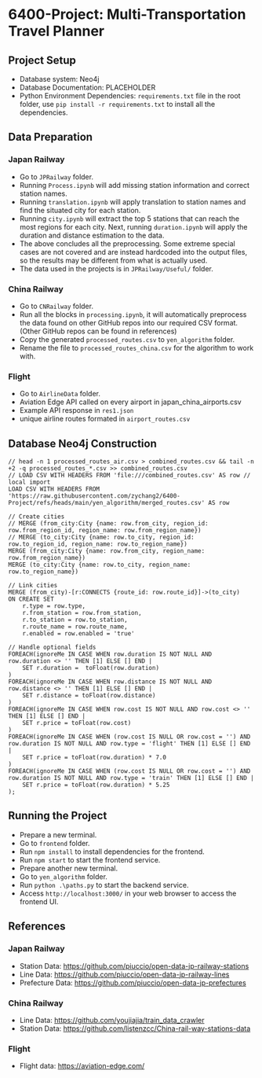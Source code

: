 # 6400-Project: Multi-Transportation Travel Planner

## Project Setup
 - Database system: Neo4j
 - Database Documentation: PLACEHOLDER
 - Python Environment Dependencies: `requirements.txt` file in the root folder, use `pip install -r requirements.txt` to install all the dependencies.

## Data Preparation

### Japan Railway
 - Go to `JPRailway` folder.
 - Running `Process.ipynb` will add missing station information and correct station names.
 - Running `translation.ipynb` will apply translation to station names and find the situated city for each station.
 - Running `city.ipynb` will extract the top 5 stations that can reach the most regions for each city. Next, running `duration.ipynb` will apply the duration and distance estimation to the data.
 - The above concludes all the preprocessing. Some extreme special cases are not covered and are instead hardcoded into the output files, so the results may be different from what is actually used.
 - The data used in the projects is in `JPRailway/Useful/` folder.
### China Railway
 - Go to `CNRailway` folder.
 - Run all the blocks in `processing.ipynb`, it will automatically preprocess the data found on other GitHub repos into our required CSV format. (Other GitHub repos can be found in references)
 - Copy the generated `processed_routes.csv` to `yen_algorithm` folder.
 - Rename the file to `processed_routes_china.csv` for the algorithm to work with.

### Flight
- Go to `AirlineData` folder.
- Aviation Edge API called on every airport in japan_china_airports.csv
- Example API response in `res1.json`
- unique airline routes formated in `airport_routes.csv`

## Database Neo4j Construction
~~~
// head -n 1 processed_routes_air.csv > combined_routes.csv && tail -n +2 -q processed_routes_*.csv >> combined_routes.csv
// LOAD CSV WITH HEADERS FROM 'file:///combined_routes.csv' AS row // local import
LOAD CSV WITH HEADERS FROM 'https://raw.githubusercontent.com/zychang2/6400-Project/refs/heads/main/yen_algorithm/merged_routes.csv' AS row

// Create cities
// MERGE (from_city:City {name: row.from_city, region_id: row.from_region_id, region_name: row.from_region_name})
// MERGE (to_city:City {name: row.to_city, region_id: row.to_region_id, region_name: row.to_region_name})
MERGE (from_city:City {name: row.from_city, region_name: row.from_region_name})
MERGE (to_city:City {name: row.to_city, region_name: row.to_region_name})

// Link cities
MERGE (from_city)-[r:CONNECTS {route_id: row.route_id}]->(to_city)
ON CREATE SET 
    r.type = row.type,
    r.from_station = row.from_station,
    r.to_station = row.to_station,
    r.route_name = row.route_name,
    r.enabled = row.enabled = 'true'

// Handle optional fields
FOREACH(ignoreMe IN CASE WHEN row.duration IS NOT NULL AND row.duration <> '' THEN [1] ELSE [] END |
    SET r.duration =  toFloat(row.duration)
)
FOREACH(ignoreMe IN CASE WHEN row.distance IS NOT NULL AND row.distance <> '' THEN [1] ELSE [] END |
    SET r.distance = toFloat(row.distance)
)
FOREACH(ignoreMe IN CASE WHEN row.cost IS NOT NULL AND row.cost <> '' THEN [1] ELSE [] END |
    SET r.price = toFloat(row.cost)
)
FOREACH(ignoreMe IN CASE WHEN (row.cost IS NULL OR row.cost = '') AND row.duration IS NOT NULL AND row.type = 'flight' THEN [1] ELSE [] END |
    SET r.price = toFloat(row.duration) * 7.0
)
FOREACH(ignoreMe IN CASE WHEN (row.cost IS NULL OR row.cost = '') AND row.duration IS NOT NULL AND row.type = 'train' THEN [1] ELSE [] END |
    SET r.price = toFloat(row.duration) * 5.25
);
~~~

## Running the Project
 - Prepare a new terminal.
 - Go to `frontend` folder.
 - Run `npm install` to install dependencies for the frontend.
 - Run `npm start` to start the frontend service.
 - Prepare another new terminal.
 - Go to `yen_algorithm` folder.
 - Run `python .\paths.py` to start the backend service.
 - Access `http://localhost:3000/` in your web browser to access the frontend UI.

## References

### Japan Railway
 - Station Data: https://github.com/piuccio/open-data-jp-railway-stations
 - Line Data: https://github.com/piuccio/open-data-jp-railway-lines
 - Prefecture Data: https://github.com/piuccio/open-data-jp-prefectures
### China Railway
 - Line Data: https://github.com/youjiajia/train_data_crawler
 - Station Data: https://github.com/listenzcc/China-rail-way-stations-data

### Flight
 - Flight data: https://aviation-edge.com/
